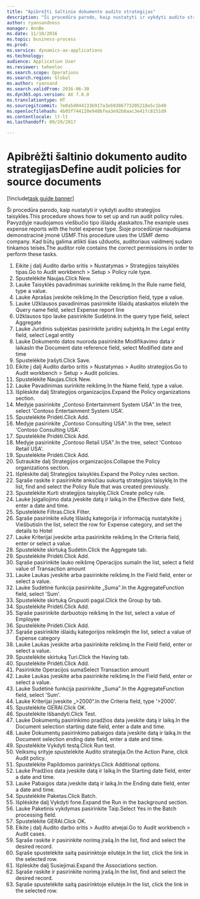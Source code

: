 ```yaml
--- 
title: "Apibrėžti šaltinio dokumento audito strategijas"
description: "Ši procedūra parodo, kaip nustatyti ir vykdyti audito strategijos taisykles."
author: ryansandness
manager: AnnBe
ms.date: 11/10/2016
ms.topic: business-process
ms.prod: 
ms.service: dynamics-ax-applications
ms.technology: 
audience: Application User
ms.reviewer: twheeloc
ms.search.scope: Operations
ms.search.region: Global
ms.author: ryansand
ms.search.validFrom: 2016-06-30
ms.dyn365.ops.version: AX 7.0.0
ms.translationtype: HT
ms.sourcegitcommit: 7e0a5d044133b917a3eb9386773205218e5c1b40
ms.openlocfilehash: 4b05f744120e940bfea3e92b8aac3e41fc8151d9
ms.contentlocale: lt-lt
ms.lasthandoff: 09/29/2017

---
```

# <a name="define-audit-policies-for-source-documents"></a><span data-ttu-id="e92a8-103">Apibrėžti šaltinio dokumento audito strategijas</span><span class="sxs-lookup"><span data-stu-id="e92a8-103">Define audit policies for source documents</span></span>

[!include[task guide banner](../../includes/task-guide-banner.md)]

<span data-ttu-id="e92a8-104">Ši procedūra parodo, kaip nustatyti ir vykdyti audito strategijos taisykles.</span><span class="sxs-lookup"><span data-stu-id="e92a8-104">This procedure shows how to set up and run audit policy rules.</span></span> <span data-ttu-id="e92a8-105">Pavyzdyje naudojamos viešbučio tipo išlaidų ataskaitos.</span><span class="sxs-lookup"><span data-stu-id="e92a8-105">The example uses expense reports with the hotel expense type.</span></span> <span data-ttu-id="e92a8-106">Šioje procedūroje naudojama demonstracinė įmonė USMF.</span><span class="sxs-lookup"><span data-stu-id="e92a8-106">This procedure uses the USMF demo company.</span></span> <span data-ttu-id="e92a8-107">Kad būtų galima atlikti šias užduotis, auditoriaus vaidmenį sudaro tinkamos teisės.</span><span class="sxs-lookup"><span data-stu-id="e92a8-107">The auditor role contains the correct permissions in order to perform these tasks.</span></span>

1. <span data-ttu-id="e92a8-108">Eikite į dalį Audito darbo sritis > Nustatymas > Strategijos taisyklės tipas.</span><span class="sxs-lookup"><span data-stu-id="e92a8-108">Go to Audit workbench > Setup > Policy rule type.</span></span>
2. <span data-ttu-id="e92a8-109">Spustelėkite Naujas.</span><span class="sxs-lookup"><span data-stu-id="e92a8-109">Click New.</span></span>
3. <span data-ttu-id="e92a8-110">Lauke Taisyklės pavadinimas surinkite reikšmę.</span><span class="sxs-lookup"><span data-stu-id="e92a8-110">In the Rule name field, type a value.</span></span>
4. <span data-ttu-id="e92a8-111">Lauke Aprašas įveskite reikšmę.</span><span class="sxs-lookup"><span data-stu-id="e92a8-111">In the Description field, type a value.</span></span>
5. <span data-ttu-id="e92a8-112">Lauke Užklausos pavadinimas pasirinkite Išlaidų ataskaitos eilutė</span><span class="sxs-lookup"><span data-stu-id="e92a8-112">In the Query name field, select Expense report line</span></span>
6. <span data-ttu-id="e92a8-113">Užklausos tipo lauke pasirinkite Sudėtinė.</span><span class="sxs-lookup"><span data-stu-id="e92a8-113">In the query type field, select Aggregate</span></span>
7. <span data-ttu-id="e92a8-114">Lauke Juridinis subjektas pasirinkite juridinį subjektą.</span><span class="sxs-lookup"><span data-stu-id="e92a8-114">In the Legal entity field, select Legal entity</span></span>
8. <span data-ttu-id="e92a8-115">Lauke Dokumento datos nuoroda pasirinkite Modifikavimo data ir laikas</span><span class="sxs-lookup"><span data-stu-id="e92a8-115">In the Document date reference field, select Modified date and time</span></span>
9. <span data-ttu-id="e92a8-116">Spustelėkite Įrašyti.</span><span class="sxs-lookup"><span data-stu-id="e92a8-116">Click Save.</span></span>
10. <span data-ttu-id="e92a8-117">Eikite į dalį Audito darbo sritis > Nustatymas > Audito strategijos.</span><span class="sxs-lookup"><span data-stu-id="e92a8-117">Go to Audit workbench > Setup > Audit policies.</span></span>
11. <span data-ttu-id="e92a8-118">Spustelėkite Naujas.</span><span class="sxs-lookup"><span data-stu-id="e92a8-118">Click New.</span></span>
12. <span data-ttu-id="e92a8-119">Lauke Pavadinimas surinkite reikšmę.</span><span class="sxs-lookup"><span data-stu-id="e92a8-119">In the Name field, type a value.</span></span>
13. <span data-ttu-id="e92a8-120">Išplėskite dalį Strategijos organizacijos.</span><span class="sxs-lookup"><span data-stu-id="e92a8-120">Expand the Policy organizations section.</span></span>
14. <span data-ttu-id="e92a8-121">Medyje pasirinkite „Contoso Entertainment System USA‟.</span><span class="sxs-lookup"><span data-stu-id="e92a8-121">In the tree, select 'Contoso Entertainment System USA'.</span></span>
15. <span data-ttu-id="e92a8-122">Spustelėkite Pridėti.</span><span class="sxs-lookup"><span data-stu-id="e92a8-122">Click Add.</span></span>
16. <span data-ttu-id="e92a8-123">Medyje pasirinkite „Contoso Consulting USA‟.</span><span class="sxs-lookup"><span data-stu-id="e92a8-123">In the tree, select 'Contoso Consulting USA'.</span></span>
17. <span data-ttu-id="e92a8-124">Spustelėkite Pridėti.</span><span class="sxs-lookup"><span data-stu-id="e92a8-124">Click Add.</span></span>
18. <span data-ttu-id="e92a8-125">Medyje pasirinkite „Contoso Retail USA‟.</span><span class="sxs-lookup"><span data-stu-id="e92a8-125">In the tree, select 'Contoso Retail USA'.</span></span>
19. <span data-ttu-id="e92a8-126">Spustelėkite Pridėti.</span><span class="sxs-lookup"><span data-stu-id="e92a8-126">Click Add.</span></span>
20. <span data-ttu-id="e92a8-127">Sutraukite dalį Strategijos organizacijos.</span><span class="sxs-lookup"><span data-stu-id="e92a8-127">Collapse the Policy organizations section.</span></span>
21. <span data-ttu-id="e92a8-128">Išplėskite dalį Strategijos taisyklės.</span><span class="sxs-lookup"><span data-stu-id="e92a8-128">Expand the Policy rules section.</span></span>
22. <span data-ttu-id="e92a8-129">Sąraše raskite ir pasirinkite anksčiau sukurtą strategijos taisyklę.</span><span class="sxs-lookup"><span data-stu-id="e92a8-129">In the list, find and select the Policy Rule that was created previously.</span></span>
23. <span data-ttu-id="e92a8-130">Spustelėkite Kurti strategijos taisyklę.</span><span class="sxs-lookup"><span data-stu-id="e92a8-130">Click Create policy rule.</span></span>
24. <span data-ttu-id="e92a8-131">Lauke Įsigaliojimo data įveskite datą ir laiką.</span><span class="sxs-lookup"><span data-stu-id="e92a8-131">In the Effective date field, enter a date and time.</span></span>
25. <span data-ttu-id="e92a8-132">Spustelėkite Filtras.</span><span class="sxs-lookup"><span data-stu-id="e92a8-132">Click Filter.</span></span>
26. <span data-ttu-id="e92a8-133">Sąraše pasirinkite eilutę Išlaidų kategorija ir informaciją nustatykite į Viešbutis</span><span class="sxs-lookup"><span data-stu-id="e92a8-133">In the list, select the row for Expense category, and set the details to Hotel</span></span>
27. <span data-ttu-id="e92a8-134">Lauke Kriterijai įveskite arba pasirinkite reikšmę.</span><span class="sxs-lookup"><span data-stu-id="e92a8-134">In the Criteria field, enter or select a value.</span></span>
28. <span data-ttu-id="e92a8-135">Spustelėkite skirtuką Sudėtin.</span><span class="sxs-lookup"><span data-stu-id="e92a8-135">Click the Aggregate tab.</span></span>
29. <span data-ttu-id="e92a8-136">Spustelėkite Pridėti.</span><span class="sxs-lookup"><span data-stu-id="e92a8-136">Click Add.</span></span>
30. <span data-ttu-id="e92a8-137">Sąraše pasirinkite lauko reikšmę Operacijos suma</span><span class="sxs-lookup"><span data-stu-id="e92a8-137">In the list, select a field value of Transaction amount</span></span>
31. <span data-ttu-id="e92a8-138">Lauke Laukas įveskite arba pasirinkite reikšmę.</span><span class="sxs-lookup"><span data-stu-id="e92a8-138">In the Field field, enter or select a value.</span></span>
32. <span data-ttu-id="e92a8-139">Lauke Sudėtinė funkcija pasirinkite „Suma‟.</span><span class="sxs-lookup"><span data-stu-id="e92a8-139">In the AggregateFunction field, select 'Sum'.</span></span>
33. <span data-ttu-id="e92a8-140">Spustelėkite skirtuką Grupuoti pagal.</span><span class="sxs-lookup"><span data-stu-id="e92a8-140">Click the Group by tab.</span></span>
34. <span data-ttu-id="e92a8-141">Spustelėkite Pridėti.</span><span class="sxs-lookup"><span data-stu-id="e92a8-141">Click Add.</span></span>
35. <span data-ttu-id="e92a8-142">Sąraše pasirinkite darbuotojo reikšmę </span><span class="sxs-lookup"><span data-stu-id="e92a8-142">In the list, select a value of Employee</span></span> 
36. <span data-ttu-id="e92a8-143">Spustelėkite Pridėti.</span><span class="sxs-lookup"><span data-stu-id="e92a8-143">Click Add.</span></span>
37. <span data-ttu-id="e92a8-144">Sąraše pasirinkite išlaidų kategorijos reikšmę</span><span class="sxs-lookup"><span data-stu-id="e92a8-144">In the list, select a value of Expense category</span></span>
38. <span data-ttu-id="e92a8-145">Lauke Laukas įveskite arba pasirinkite reikšmę.</span><span class="sxs-lookup"><span data-stu-id="e92a8-145">In the Field field, enter or select a value.</span></span>
39. <span data-ttu-id="e92a8-146">Spustelėkite skirtuką Turi.</span><span class="sxs-lookup"><span data-stu-id="e92a8-146">Click the Having tab.</span></span>
40. <span data-ttu-id="e92a8-147">Spustelėkite Pridėti.</span><span class="sxs-lookup"><span data-stu-id="e92a8-147">Click Add.</span></span>
41. <span data-ttu-id="e92a8-148">Pasirinkite Operacijos suma</span><span class="sxs-lookup"><span data-stu-id="e92a8-148">Select Transaction amount</span></span>
42. <span data-ttu-id="e92a8-149">Lauke Laukas įveskite arba pasirinkite reikšmę.</span><span class="sxs-lookup"><span data-stu-id="e92a8-149">In the Field field, enter or select a value.</span></span>
43. <span data-ttu-id="e92a8-150">Lauke Sudėtinė funkcija pasirinkite „Suma‟.</span><span class="sxs-lookup"><span data-stu-id="e92a8-150">In the AggregateFunction field, select 'Sum'.</span></span>
44. <span data-ttu-id="e92a8-151">Lauke Kriterijai įveskite „>2000“.</span><span class="sxs-lookup"><span data-stu-id="e92a8-151">In the Criteria field, type '>2000'.</span></span>
45. <span data-ttu-id="e92a8-152">Spustelėkite GERAI.</span><span class="sxs-lookup"><span data-stu-id="e92a8-152">Click OK.</span></span>
46. <span data-ttu-id="e92a8-153">Spustelėkite Išbandyti.</span><span class="sxs-lookup"><span data-stu-id="e92a8-153">Click Test.</span></span>
47. <span data-ttu-id="e92a8-154">Lauke Dokumentų pasirinkimo pradžios data įveskite datą ir laiką.</span><span class="sxs-lookup"><span data-stu-id="e92a8-154">In the Document selection starting date field, enter a date and time.</span></span>
48. <span data-ttu-id="e92a8-155">Lauke Dokumentų pasirinkimo pabaigos data įveskite datą ir laiką.</span><span class="sxs-lookup"><span data-stu-id="e92a8-155">In the Document selection ending date field, enter a date and time.</span></span>
49. <span data-ttu-id="e92a8-156">Spustelėkite Vykdyti testą.</span><span class="sxs-lookup"><span data-stu-id="e92a8-156">Click Run test.</span></span>
50. <span data-ttu-id="e92a8-157">Veiksmų srityje spustelėkite Audito strategija.</span><span class="sxs-lookup"><span data-stu-id="e92a8-157">On the Action Pane, click Audit policy.</span></span>
51. <span data-ttu-id="e92a8-158">Spustelėkite Papildomos parinktys.</span><span class="sxs-lookup"><span data-stu-id="e92a8-158">Click Additional options.</span></span>
52. <span data-ttu-id="e92a8-159">Lauke Pradžios data įveskite datą ir laiką.</span><span class="sxs-lookup"><span data-stu-id="e92a8-159">In the Starting date field, enter a date and time.</span></span>
53. <span data-ttu-id="e92a8-160">Lauke Pabaigos data įveskite datą ir laiką.</span><span class="sxs-lookup"><span data-stu-id="e92a8-160">In the Ending date field, enter a date and time.</span></span>
54. <span data-ttu-id="e92a8-161">Spustelėkite Paketas.</span><span class="sxs-lookup"><span data-stu-id="e92a8-161">Click Batch.</span></span>
55. <span data-ttu-id="e92a8-162">Išplėskite dalį Vykdyti fone.</span><span class="sxs-lookup"><span data-stu-id="e92a8-162">Expand the Run in the background section.</span></span>
56. <span data-ttu-id="e92a8-163">Lauke Paketinis vykdymas pasirinkite Taip.</span><span class="sxs-lookup"><span data-stu-id="e92a8-163">Select Yes in the Batch processing field.</span></span>
57. <span data-ttu-id="e92a8-164">Spustelėkite GERAI.</span><span class="sxs-lookup"><span data-stu-id="e92a8-164">Click OK.</span></span>
58. <span data-ttu-id="e92a8-165">Eikite į dalį Audito darbo sritis > Audito atvejai.</span><span class="sxs-lookup"><span data-stu-id="e92a8-165">Go to Audit workbench > Audit cases.</span></span>
59. <span data-ttu-id="e92a8-166">Sąraše raskite ir pasirinkite norimą įrašą.</span><span class="sxs-lookup"><span data-stu-id="e92a8-166">In the list, find and select the desired record.</span></span>
60. <span data-ttu-id="e92a8-167">Sąraše spustelėkite saitą pasirinktoje eilutėje.</span><span class="sxs-lookup"><span data-stu-id="e92a8-167">In the list, click the link in the selected row.</span></span>
61. <span data-ttu-id="e92a8-168">Išplėskite dalį Susiejimai.</span><span class="sxs-lookup"><span data-stu-id="e92a8-168">Expand the Associations section.</span></span>
62. <span data-ttu-id="e92a8-169">Sąraše raskite ir pasirinkite norimą įrašą.</span><span class="sxs-lookup"><span data-stu-id="e92a8-169">In the list, find and select the desired record.</span></span>
63. <span data-ttu-id="e92a8-170">Sąraše spustelėkite saitą pasirinktoje eilutėje.</span><span class="sxs-lookup"><span data-stu-id="e92a8-170">In the list, click the link in the selected row.</span></span>


